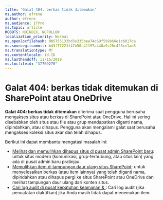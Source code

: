 ```yaml
---
title: 'Galat 404: berkas tidak ditemukan'
ms.author: efrene
author: efrene
ms.audience: ITPro
ms.topic: article
ROBOTS: NOINDEX, NOFOLLOW
localization_priority: Normal
ms.openlocfilehash: d05755133bd3e335bea74c69f599b66e1c6017da
ms.sourcegitcommit: b43f77221f47b50c41197a448a9c26c423ce1ad5
ms.translationtype: MT
ms.contentlocale: id-ID
ms.lasthandoff: 11/15/2019
ms.locfileid: "37769270"
---
```

# <a name="error-404-file-not-found-in-sharepoint-or-onedrive"></a>Galat 404: berkas tidak ditemukan di SharePoint atau OneDrive

**Galat 404: berkas tidak ditemukan** diterima saat pengguna berusaha mengakses situs atau berkas di SharePoint atau OneDrive. Hal ini sering disebabkan oleh situs atau file atau grup mendapatkan diganti nama, dipindahkan, atau dihapus.
Pengguna akan mengalami galat saat berusaha mengakses koleksi situs akar dan telah dihapus.

Berikut ini dapat membantu mengatasi masalah ini:
- [Melihat dan memulihkan dihapus situs di pusat admin SharePoint baru](https://docs.microsoft.com/sharepoint/view-and-restore-deleted-sites-in-new-admin-center): untuk situs modern (komunikasi, grup-terhubung, atau situs lain) yang ada di pusat admin baru pratinjau.
- [Memulihkan item di tampungan daur ulang situs SharePoint](https://support.office.com/article/Restore-items-in-the-Recycle-Bin-of-a-SharePoint-site-6df466b6-55f2-4898-8d6e-c0dff851a0be): untuk menyelesaikan berkas (atau item lainnya) yang telah diganti nama, dipindahkan atau dihapus pergi ke situs SharePoint atau OneDrive dan melihat tampungan daur ulang dari konten situs.
- [Cari log audit di pusat kepatuhan keamanan &amp; ](https://docs.microsoft.com/office365/securitycompliance/search-the-audit-log-in-security-and-compliance): Cari log audit (jika pencatatan diaktifkan) jika Anda masih tidak dapat menemukan item.